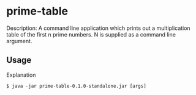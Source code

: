 # prime-table

Description: A command line application which prints out a multiplication table of the first n prime numbers. N is supplied as a command line argument.

## Usage

Explanation

    $ java -jar prime-table-0.1.0-standalone.jar [args]

